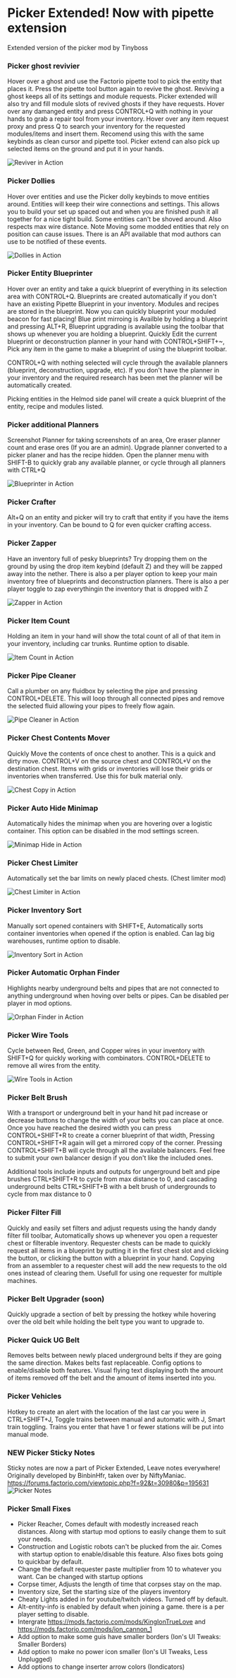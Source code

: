 # Picker Extended!  Now with pipette extension
Extended version of the picker mod by Tinyboss

### Picker ghost revivier
Hover over a ghost and use the Factorio pipette tool to pick the entity that places it. Press the pipette tool button again to revive the ghost. Reviving a ghost keeps all of its settings and module requests. Picker extended will also try and fill module slots of revived ghosts if they have requests. Hover over any damanged entity and press CONTROL+Q with nothing in your hands to grab a repair tool from your inventory. Hover over any item request proxy and press Q to search your inventory for the requested modules/items and insert them.
Recomend using this with the same keybinds as clean cursor and pipette tool. Picker extend can also pick up selected items on the ground and put it in your hands.

![Reviver in Action](https://github.com/Nexela/PickerExtended/raw/master/web/picker-reviver.gif)

### Picker Dollies
Hover over entities and use the Picker dolly keybinds to move entities around. Entities will keep their wire connections and settings. This allows you to build your set up spaced out and when you are finished push it all together for a nice tight build. Some entities can't be shoved around. Also respects max wire distance. Note Moving some modded entities that rely on position can cause issues. There is an API available that mod authors can use to be notified of these events.

![Dollies in Action](https://github.com/Nexela/PickerExtended/raw/master/web/picker-combinator-dolly.gif)

### Picker Entity Blueprinter
Hover over an entity and take a quick blueprint of everything in its selection area with CONTROL+Q. Blueprints are created automatically if you don't have an existing Pipette Blueprint in your inventory. Modules and recipes are stored in the blueprint. Now you can quickly blueprint your moduled beacon for fast placing! Blue print mirroing is Availble by holding a blueprint and pressing ALT+R, Blueprint upgrading is available using the toolbar that shows up whenever you are holding a blueprint. Quickly Edit the current blueprint or deconstruction planner in your hand with CONTROL+SHIFT+~, Pick any item in the game to make a blueprint of using the blueprint toolbar.

CONTROL+Q with nothing selected will cycle through the available planners (blueprint, deconstruction, upgrade, etc). If you don't have the planner in your inventory and the required research has been met the planner will be automatically created.

Picking entities in the Helmod side panel will create a quick blueprint of the entity, recipe and modules listed.

### Picker additional Planners
Screenshot Planner for taking screenshots of an area, Ore eraser planner count and erase ores (If you are an admin). Upgrade planner converted to a picker planer and has the recipe hidden. Open the planner menu with SHIFT-B to quickly grab any available planner, or cycle through all planners with
CTRL+Q

![Blueprinter in Action](https://github.com/Nexela/PickerExtended/raw/master/web/picker-blueprinter.gif)

### Picker Crafter
Alt+Q on an entity and picker will try to craft that entity if you have the items in your inventory. Can be bound to Q for even quicker crafting access.

### Picker Zapper
Have an inventory full of pesky blueprints? Try dropping them on the ground by using the drop item keybind (default Z) and they will be zapped away into the nether. There is also a per player option to keep your main inventory free of blueprints and deconstruction planners. There is also a per player toggle to zap everythingin the inventory that is dropped with Z

![Zapper in Action](https://github.com/Nexela/PickerExtended/raw/master/web/picker-zapper.gif)

### Picker Item Count
Holding an item in your hand will show the total count of all of that item in your inventory, including car trunks. Runtime option to disable.

![Item Count in Action](https://github.com/Nexela/PickerExtended/raw/master/web/picker-item-count.gif)

### Picker Pipe Cleaner
Call a plumber on any fluidbox by selecting the pipe and pressing CONTROL+DELETE. This will loop through all connected pipes and remove the selected fluid allowing your pipes to freely flow again.

![Pipe Cleaner in Action](https://github.com/Nexela/PickerExtended/raw/master/web/picker-pipe-cleaner.gif)

### Picker Chest Contents Mover
Quickly Move the contents of once chest to another. This is a quick and dirty move. CONTROL+V on the source chest and CONTROL+V on the destination chest. Items with grids or inventories will lose their grids or inventories when transferred. Use this for bulk material only.

![Chest Copy in Action](https://github.com/Nexela/PickerExtended/raw/master/web/picker-inv-copy.gif)

### Picker Auto Hide Minimap
Automatically hides the minimap when you are hovering over a logistic container. This option can be disabled in the mod settings screen.

![Minimap Hide in Action](https://github.com/Nexela/PickerExtended/raw/master/web/picker-minimap-hide.gif)

### Picker Chest Limiter
Automatically set the bar limits on newly placed chests. (Chest limiter mod)

![Chest Limiter in Action](https://github.com/Nexela/PickerExtended/raw/master/web/picker-chest-limit.gif)

### Picker Inventory Sort
Manually sort opened containers with SHIFT+E, Automatically sorts container inventories when opened if the option is enabled. Can lag big warehouses, runtime option to disable.

![Inventory Sort in Action](https://github.com/Nexela/PickerExtended/raw/master/web/picker-inventory-sort.gif)

### Picker Automatic Orphan Finder
Highlights nearby underground belts and pipes that are not connected to anything underground when hoving over belts or pipes. Can be disabled per player in mod options.

![Orphan Finder in Action](https://github.com/Nexela/PickerExtended/raw/master/web/picker-orphans.gif)

### Picker Wire Tools
Cycle between Red, Green, and Copper wires in your inventory with SHIFT+Q  for quickly working with combinators. CONTROL+DELETE to remove all wires from the entity.

![Wire Tools in Action](https://github.com/Nexela/PickerExtended/raw/master/web/picker-wire-tools.gif)

### Picker Belt Brush
With a transport or underground belt in your hand hit pad increase or decrease buttons to change the width of your belts you can place at once. Once you have reached the desired width you can press CONTROL+SHIFT+R to create a corner blueprint of that width, Pressing CONTROL+SHIFT+R again will get a mirrored copy of the corner. Pressing CONTROL+SHIFT+B will cycle through all the available balancers. Feel free to submit your own balancer design if you don't like the included ones.

Additional tools include inputs and outputs for ungerground belt and pipe brushes CTRL+SHIFT+R to cycle from max distance to 0, and cascading underground belts CTRL+SHIFT+B with a belt brush of undergrounds to cycle from max distance to 0

### Picker Filter Fill
Quickly and easily set filters and adjust requests using the handy dandy filter fill toolbar, Automatically shows up whenever you open a requester chest or filterable inventory. Requester chests can be made to quickly request all items in a blueprint by putting it in the first chest slot and clicking the button, or clicking the button with a blueprint in your hand. Copying from an assembler to a requester chest will add the new requests to the old ones instead of clearing them. Usefull for using one requester for multiple machines.

### Picker Belt Upgrader (soon)
Quickly upgrade a section of belt by pressing the hotkey while hovering over the old belt while holding the belt type you want to upgrade to.

### Picker Quick UG Belt
Removes belts between newly placed underground belts if they are going the same direction. Makes belts fast replaceable. Config options to enable/disable both features. Visual flying text displaying both the amount of items removed off the belt and the amount of items inserted into you.

### Picker Vehicles
Hotkey to create an alert with the location of the last car you were in CTRL+SHIFT+J, Toggle trains between manual and automatic with J, Smart train toggling. Trains you enter that have 1 or fewer stations will be put into manual mode.

### NEW Picker Sticky Notes
Sticky notes are now a part of Picker Extended, Leave notes everywhere! Originally developed by BinbinHfr, taken over by NiftyManiac. <https://forums.factorio.com/viewtopic.php?f=92&t=30980&p=195631>
![Picker Notes](https://github.com/Nexela/PickerExtended/raw/master/web/stickynotes.png)

### Picker Small Fixes
-   Picker Reacher, Comes default with modestly increased reach distances. Along with startup mod options to easily change them to suit your needs.
-   Construction and Logistic robots can't be plucked from the air. Comes with startup option to enable/disable this feature.  Also fixes bots going to quickbar by default.
-   Change the default requester paste multiplier from 10 to whatever you want. Can be changed with startup options
-   Corpse timer, Adjusts the length of time that corpses stay on the map.
-   Inventory size, Set the starting size of the players inventory
-   Cheaty Lights added in for youtube/twitch videos. Turned off by default.
-   Alt-entity-info is enabled by default when joining a game. there is a per player setting to disable.
-   Intergrate <https://mods.factorio.com/mods/KingIonTrueLove> and <https://mods.factorio.com/mods/ion_cannon_1>
-   Add option to make some guis have smaller borders  (Ion's UI Tweaks: Smaller Borders)
-   Add option to make no power icon smaller (Ion's UI Tweaks, Less Unplugged)
-   Add options to change inserter arrow colors (Iondicators)
